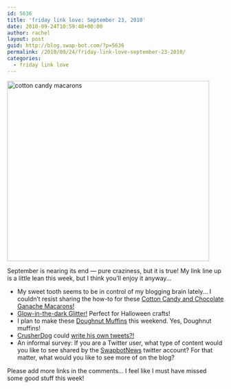 ```yaml
---
id: 5636
title: 'friday link love: September 23, 2010'
date: 2010-09-24T10:59:48+00:00
author: rachel
layout: post
guid: http://blog.swap-bot.com/?p=5636
permalink: /2010/09/24/friday-link-love-september-23-2010/
categories:
  - friday link love
---
```

[<img src="http://blog.swap-bot.com/wp-content/uploads/2010/09/mcarons.jpg" alt="cotton candy macarons" title="mcarons" width="470" height="418" class="aligncenter size-full wp-image-5637" />](http://lifesafeast.blogspot.com/2010/09/cotton-candy-macarons.html)

September is nearing its end &#8212; pure craziness, but it is true! My link line up is a little lean this week, but I think you&#8217;ll enjoy it anyway&#8230;

  * My sweet tooth seems to be in control of my blogging brain lately&#8230; I couldn&#8217;t resist sharing the how-to for these [Cotton Candy and Chocolate Ganache Macarons!](http://lifesafeast.blogspot.com/2010/09/cotton-candy-macarons.html)
  * [Glow-in-the-dark Glitter!](http://www.craftcritique.com/2010/09/martha-stewart-glow-in-dark-glitter.html) Perfect for Halloween crafts!
  * I plan to make these [Doughnut Muffins](http://www.howto-simplify.com/2010/08/muffin-donuts.html) this weekend. Yes, Doughnut muffins!
  * [CrusherDog](http://twitter.com/crusherdog) could [write his own tweets?!](http://mashable.com/2010/02/13/tweeting-dog-collar/)
  * An informal survey: If you are a Twitter user, what type of content would you like to see shared by the [SwapbotNews](http://twitter.com/SwapbotNews) twitter account? For that matter, what would you like to see more of on the blog?

Please add more links in the comments&#8230; I feel like I must have missed some good stuff this week!